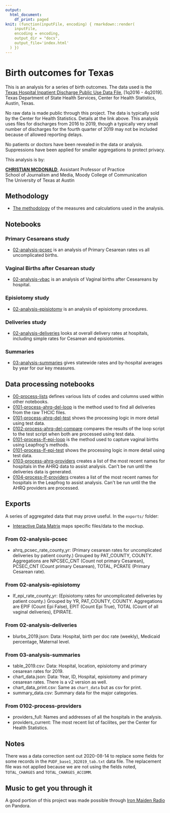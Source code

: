 ```yaml
---
output:
  html_document:
    df_print: paged
knit: (function(inputFile, encoding) { rmarkdown::render(
    inputFile,
    encoding = encoding,
    output_dir = "docs",
    output_file='index.html'
  ) })
---
```


# Birth outcomes for Texas

This is an analysis for a series of birth outcomes. The data used is the [Texas Hospital Inpatient Discharge Public Use Data File](https://www.dshs.texas.gov/thcic/hospitals/Inpatientpudf.shtm), [1q2016 - 4q2019]. Texas Department of State Health Services, Center for Health Statistics, Austin, Texas.

No raw data is made public through this project. The data is typically sold by the Center for Health Statistics. Details at the link above. This analysis uses files for discharges from 2016 to 2019, though a typically very small number of discharges for the fourth quarter of 2019 may not be included because of allowed reporting delays.

No patients or doctors have been revealed in the data or analysis. Suppressions have been applied for smaller aggregations to protect privacy.

This analysis is by:

[**CHRISTIAN MCDONALD**](https://journalism.utexas.edu/faculty/christian-mcdonald), Assistant Professor of Practice\
School of Journalism and Media, Moody College of Communication\
The University of Texas at Austin

## Methodology

- [The methodology](https://utdata.github.io/thcic-pudf/methodology.html) of the measures and calculations used in the analysis.

## Notebooks

### Primary Cesareans study

- [02-analysis-pcsec](https://utdata.github.io/thcic-pudf/02-analysis-pcsec.html) is an analysis of Primary Cesarean rates vs all uncomplicated births.

### Vaginal Births after Cesarean study

- [02-analysis-vbac](https://utdata.github.io/thcic-pudf/02-analysis-vbac.html) is an analysis of Vaginal births after Ceseareans by hospital.

### Episiotomy study

- [02-analysis-episiotomy](https://utdata.github.io/thcic-pudf/02-analysis-episiotomy.html) is an analysis of episiotomy procedures.

### Deliveries study

- [02-analysis-deliveries](https://utdata.github.io/thcic-pudf/02-analysis-deliveries.html) looks at overall delivery rates at hospitals, including simple rates for Cesarean and episiotomies.

### Summaries

- [03-analysis-summaries](https://utdata.github.io/thcic-pudf/03-analysis-summaries.html) gives statewide rates and by-hospital averages by year for our key measures.


## Data processing notebooks

- [00-process-lists](https://utdata.github.io/thcic-pudf/00-process-lists.html) defines various lists of codes and columns used within other notebooks.
- [0101-process-ahrq-del-loop](https://utdata.github.io/thcic-pudf/0101-process-ahrq-del-loop.html) is the method used to find all deliveries from the raw THCIC files.
- [0101-process-ahrq-del-test](https://utdata.github.io/thcic-pudf/0101-process-ahrq-del-test.html) shows the processing logic in more detail using test data.
- [0102-process-ahrq-del-compare](https://utdata.github.io/thcic-pudf/0102-process-ahrq-del-compare.html) compares the results of the loop script to the test script when both are processed using test data.
- [0101-process-lf-epi-loop](https://utdata.github.io/thcic-pudf/0101-process-lf-epi-loop.html) is the method used to capture vaginal births using Leapfrog's methods.
- [0101-process-lf-epi-test](https://utdata.github.io/thcic-pudf/0101-process-lf-epi-test.html) shows the processing logic in more detail using test data.
- [0103-process-ahrq-providers](https://utdata.github.io/thcic-pudf/0103-process-ahrq-providers.html) creates a list of the most recent names for hospitals in the AHRQ data to assist analysis. Can't be run until the deliveries data is generated.
- [0104-process-lf-providers](https://utdata.github.io/thcic-pudf/0104-process-lf-providers.html) creates a list of the most recent names for hospitals in the Leapfrog to assist analysis. Can't be run until the the AHRQ providers are processed.

## Exports

A series of aggregated data that may prove useful. In the `exports/` folder:

- [Interactive Data Matrix](https://utdata.github.io/thcic-pudf/interactive.html) maps specific files/data to the mockup.

### From 02-analysis-pcsec

- ahrq_pcsec_rate_county_yr: (Primary cesarean rates for uncomplicated deliveries by patient county.) Grouped by PAT_COUNTY, COUNTY. Aggregations are NPCSEC_CNT (Count not primary Cesarean), PCSEC_CNT (Count primary Cesarean), TOTAL, PCRATE (Primary Cesarean rate).

### From 02-analysis-episiotomy

- lf_epi_rate_county_yr: (Episiotomy rates for uncomplicated deliveries by patient county.) Grouped by YR, PAT_COUNTY, COUNTY. Aggregations are EPIF (Count Epi False), EPIT (Count Epi True), TOTAL (Count of all vaginal deliveries), EPIRATE.

### From 02-analysis-deliveries

- blurbs_2019.json: Data: Hospital, birth per doc rate (weekly), Medicaid percentage, Maternal level.

### From 03-analysis-summaries

- table_2019.csv: Data: Hospital, location, episiotomy and primary cesarean rates for 2019.
- chart_data.json: Data: Year, ID, Hospital, episiotomy and primary cesarean rates. There is a v2 version as well.
- chart_data_print.csv: Same as `chart_data` but as csv for print.
- summary_data.csv: Summary data for the major categories.

### From 0102-process-providers

- providers_full: Names and addresses of all the hospitals in the analysis.
- providers_current: The most recent list of facilites, per the Center for Health Statistics.

## Notes

There was a data correction sent out 2020-08-14 to replace some fields for some records in the `PUDF_base1_3Q2019_tab.txt` data file. The replacement file was not applied because we are not using the fields noted, `TOTAL_CHARGES` and `TOTAL_CHARGES_ACCOMM`.

## Music to get you through it

A good portion of this project was made possible through [Iron Maiden Radio](https://www.pandora.com/station/play/847050113183194133) on Pandora.
